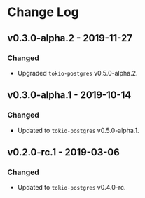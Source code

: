 # Change Log

## v0.3.0-alpha.2 - 2019-11-27

### Changed

* Upgraded `tokio-postgres` v0.5.0-alpha.2.

## v0.3.0-alpha.1 - 2019-10-14

### Changed

* Updated to `tokio-postgres` v0.5.0-alpha.1.

## v0.2.0-rc.1 - 2019-03-06

### Changed

* Updated to `tokio-postgres` v0.4.0-rc.
